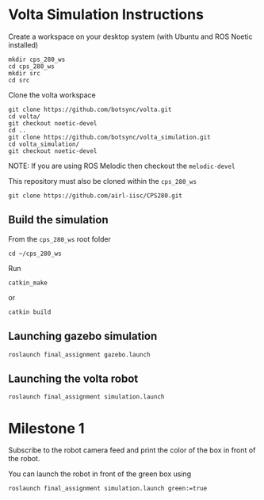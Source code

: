 # Volta Simulation Instructions


Create a workspace on your desktop system (with Ubuntu and ROS Noetic installed)

    mkdir cps_280_ws
    cd cps_280_ws
    mkdir src
    cd src

Clone the volta workspace 

```
git clone https://github.com/botsync/volta.git 
cd volta/
git checkout noetic-devel
cd ..
git clone https://github.com/botsync/volta_simulation.git
cd volta_simulation/
git checkout noetic-devel 
```

NOTE: If you are using ROS Melodic then checkout the `melodic-devel`

This repository must also be cloned within the `cps_280_ws`

```
git clone https://github.com/airl-iisc/CPS280.git
```

## Build the simulation

From the `cps_280_ws` root folder
```
cd ~/cps_280_ws
```

Run 
```
catkin_make
```
or
```
catkin build
```

## Launching gazebo simulation
```
roslaunch final_assignment gazebo.launch
```
## Launching the volta robot
```
roslaunch final_assignment simulation.launch
```

# Milestone 1
Subscribe to the robot camera feed and print the color of the box in front of the robot.

You can launch the robot in front of the green box using
```
roslaunch final_assignment simulation.launch green:=true
```
